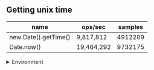 ## Getting unix time

|name|ops/sec|samples|
|-|-|-|
|new Date().getTime()|9,817,812|4912209|
|Date.now()|19,464,292|9732175|


<details>
<summary>Environment</summary>

* __Machine:__ linux x64 | 4 vCPUs | 7.6GB Mem
* __Run:__ Wed Oct 15 2025 23:14:01 GMT+0000 (Coordinated Universal Time)
* __Node:__ `v18.20.7`
</details>

<!--
{"environment":{"platform":"linux","arch":"x64","cpus":4,"totalMemory":7.597843170166016},"benchmarks":[{"name":"new Date().getTime()","samples":4912209,"opsSec":9817812.909280274},{"name":"Date.now()","samples":9732175,"opsSec":19464292.502479948}]}-->
